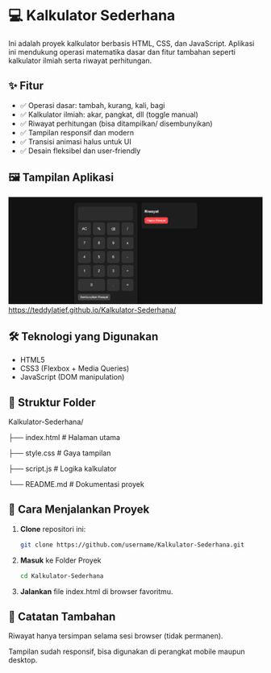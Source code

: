 # 💻 Kalkulator Sederhana

Ini adalah proyek kalkulator berbasis HTML, CSS, dan JavaScript. Aplikasi ini mendukung operasi matematika dasar dan fitur tambahan seperti kalkulator ilmiah serta riwayat perhitungan.

## ✨ Fitur

- ✅ Operasi dasar: tambah, kurang, kali, bagi
- ✅ Kalkulator ilmiah: akar, pangkat, dll (toggle manual)
- ✅ Riwayat perhitungan (bisa ditampilkan/ disembunyikan)
- ✅ Tampilan responsif dan modern
- ✅ Transisi animasi halus untuk UI
- ✅ Desain fleksibel dan user-friendly


## 🖼️ Tampilan Aplikasi

![Tampilan Kalkulator](image.png) 
https://teddylatief.github.io/Kalkulator-Sederhana/

## 🛠️ Teknologi yang Digunakan

- HTML5
- CSS3 (Flexbox + Media Queries)
- JavaScript (DOM manipulation)

## 📁 Struktur Folder

Kalkulator-Sederhana/

├── index.html # Halaman utama

├── style.css # Gaya tampilan

├── script.js # Logika kalkulator

└── README.md # Dokumentasi proyek



## 🚀 Cara Menjalankan Proyek

1. **Clone** repositori ini:

   ```bash
   git clone https://github.com/username/Kalkulator-Sederhana.git

2. **Masuk** ke Folder Proyek

   ```bash
   cd Kalkulator-Sederhana
   ```

3. **Jalankan** file index.html di browser favoritmu.


## 📌 Catatan Tambahan

Riwayat hanya tersimpan selama sesi browser (tidak permanen).

Tampilan sudah responsif, bisa digunakan di perangkat mobile maupun desktop.
